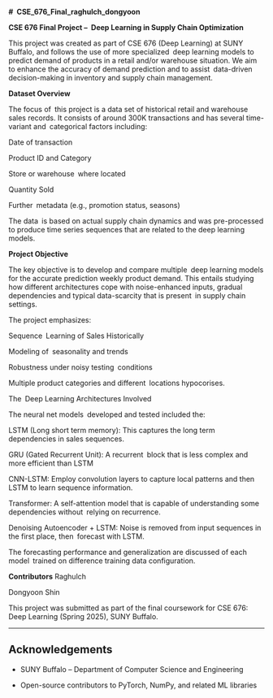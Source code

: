 **# CSE_676_Final_raghulch_dongyoon**

**CSE 676 Final Project – Deep Learning in Supply Chain Optimization**

This project was created as part of CSE 676 (Deep Learning) at SUNY Buffalo, and follows the use of more specialized deep learning models to predict demand of products in a retail and/or warehouse situation. We aim to enhance the accuracy of demand prediction and to assist data-driven decision-making in inventory and supply chain management.

**Dataset Overview**

The focus of this project is a data set of historical retail and warehouse sales records. It consists of around 300K transactions and has several time-variant and categorical factors including:

Date of transaction

Product ID and Category

Store or warehouse where located

Quantity Sold

Further metadata (e.g., promotion status, seasons)

The data is based on actual supply chain dynamics and was pre-processed to produce time series sequences that are related to the deep learning models.

**Project Objective**

The key objective is to develop and compare multiple deep learning models for the accurate prediction weekly product demand. This entails studying how different architectures cope with noise-enhanced inputs, gradual dependencies and typical data-scarcity that is present in supply chain settings.

The project emphasizes:

Sequence Learning of Sales Historically

Modeling of seasonality and trends

Robustness under noisy testing conditions

Multiple product categories and different locations hypocorises.

The Deep Learning Architectures Involved

The neural net models developed and tested included the:

LSTM (Long short term memory): This captures the long term dependencies in sales sequences.

GRU (Gated Recurrent Unit): A recurrent block that is less complex and more efficient than LSTM

CNN-LSTM: Employ convolution layers to capture local patterns and then LSTM to learn sequence information.

Transformer: A self-attention model that is capable of understanding some dependencies without relying on recurrence.

Denoising Autoencoder + LSTM: Noise is removed from input sequences in the first place, then forecast with LSTM.

The forecasting performance and generalization are discussed of each model trained on difference training data configuration.

**Contributors**
Raghulch

Dongyoon Shin

This project was submitted as part of the final coursework for CSE 676: Deep Learning (Spring 2025), SUNY Buffalo.

---

## Acknowledgements

- SUNY Buffalo – Department of Computer Science and Engineering   

- Open-source contributors to PyTorch, NumPy, and related ML libraries
